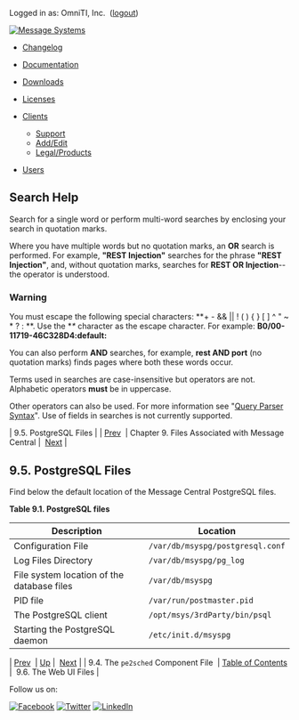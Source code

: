 Logged in as: OmniTI, Inc.  ([logout](https://support.messagesystems.com/logout.php))

[![Message Systems](https://support.messagesystems.com/images/ms-white205.png)](https://support.messagesystems.com/start.php) 

*   [Changelog](https://support.messagesystems.com/start.php?show=changelog)
*   [Documentation](https://support.messagesystems.com/docs/)
*   [Downloads](https://support.messagesystems.com/start.php)

*   [Licenses](https://support.messagesystems.com/license_summary.php)
*   <a href="">Clients</a>
    *   [Support](https://support.messagesystems.com/cs.php)
    *   [Add/Edit](https://support.messagesystems.com/edit_client.php)
    *   [Legal/Products](https://support.messagesystems.com/edit_products.php)
*   [Users](https://support.messagesystems.com/edit_customer.php)

## Search Help

Search for a single word or perform multi-word searches by enclosing your search in quotation marks.

Where you have multiple words but no quotation marks, an **OR** search is performed. For example, **"REST Injection"** searches for the phrase **"REST Injection"**, and, without quotation marks, searches for **REST OR Injection**--the operator is understood.

### Warning

You must escape the following special characters: **+ - && || ! ( ) { } [ ] ^ " ~ * ? : \**. Use the **\** character as the escape character. For example: **B0/00-11719-46C328D4\:default\:**

You can also perform **AND** searches, for example, **rest AND port** (no quotation marks) finds pages where both these words occur.

Terms used in searches are case-insensitive but operators are not. Alphabetic operators **must** be in uppercase.

Other operators can also be used. For more information see "[Query Parser Syntax](https://lucene.apache.org/core/old_versioned_docs/versions/3_0_0/queryparsersyntax.html)". Use of fields in searches is not currently supported.

| 9.5. PostgreSQL Files |
| [Prev](mc-logs-mcsched.php)  | Chapter 9. Files Associated with Message Central |  [Next](mc-logs-web-ui.php) |

## 9.5. PostgreSQL Files

Find below the default location of the Message Central PostgreSQL files.

<a name="table.mc.postgresql.files"></a>

**Table 9.1. PostgreSQL files**

| Description | Location |
| --- | --- |
| Configuration File | `/var/db/msyspg/postgresql.conf` |
| Log Files Directory | `/var/db/msyspg/pg_log` |
| File system location of the database files | `/var/db/msyspg` |
| PID file | `/var/run/postmaster.pid` |
| The PostgreSQL client | `/opt/msys/3rdParty/bin/psql` |
| Starting the PostgreSQL daemon | `/etc/init.d/msyspg` |

| [Prev](mc-logs-mcsched.php)  | [Up](mc-logs-files.php) |  [Next](mc-logs-web-ui.php) |
| 9.4. The `pe2sched` Component File  | [Table of Contents](index.php) |  9.6. The Web UI Files |

Follow us on:

[![Facebook](https://support.messagesystems.com/images/icon-facebook.png)](http://www.facebook.com/messagesystems) [![Twitter](https://support.messagesystems.com/images/icon-twitter.png)](http://twitter.com/#!/MessageSystems) [![LinkedIn](https://support.messagesystems.com/images/icon-linkedin.png)](http://www.linkedin.com/company/message-systems)